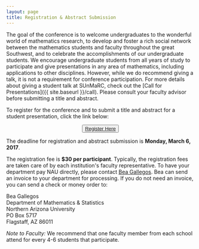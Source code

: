 ```yaml
---
layout: page
title: Registration & Abstract Submission
---
```


The goal of the conference is to welcome undergraduates to the wonderful world of mathematics research, to develop and foster a rich social network between the mathematics students and faculty throughout the great Southwest, and to celebrate the accomplishments of our undergraduate students. We encourage undergraduate students from all years of study to participate and give presentations in any area of mathematics, including applications to other disciplines.  However, while we do recommend giving a talk, it is not a requirement for conference participation. For more details about giving a student talk at SUnMaRC, check out the [Call for Presentations]({{ site.baseurl }}/call). Please consult your faculty advisor before submitting a title and abstract.

<p>To register for the conference and to submit a title and abstract for a student presentation, click the link below:</p>

<p>
<center>
<button class="button"><a href="https://docs.google.com/forms/d/e/1FAIpQLSf1aZG4ASJQ8EABRzNihwEokNmRRs9eiDKxTOps4isR26xJMw/viewform">Register Here</a></button>
</center>
</p>

<p>The deadline for registration and abstract submission is <b>Monday, March 6, 2017</b>.</p>

The registration fee is **$30 per participant**. Typically, the registration fees are taken care of by each institution's faculty representative. To have your department pay NAU directly, please contact [Bea Gallegos](mailto:Beatrice.Gallegos@nau.edu). Bea can send an invoice to your department for processing. If you do not need an invoice, you can send a check or money order to:

<p>
Bea Gallegos<br />
Department of Mathematics &amp; Statistics<br />
Northern Arizona University<br />
PO Box 5717<br />
Flagstaff,  AZ  86011
</p>

*Note to Faculty:* We recommend that one faculty member from each school attend for every 4-6 students that participate.
